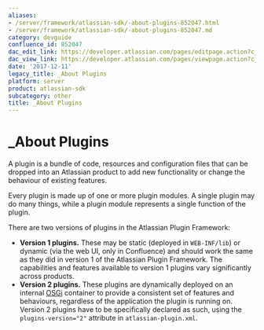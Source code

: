 ```yaml
---
aliases:
- /server/framework/atlassian-sdk/-about-plugins-852047.html
- /server/framework/atlassian-sdk/-about-plugins-852047.md
category: devguide
confluence_id: 852047
dac_edit_link: https://developer.atlassian.com/pages/editpage.action?cjm=wozere&pageId=852047
dac_view_link: https://developer.atlassian.com/pages/viewpage.action?cjm=wozere&pageId=852047
date: '2017-12-11'
legacy_title: _About Plugins
platform: server
product: atlassian-sdk
subcategory: other
title: _About Plugins
---
```

# \_About Plugins

A plugin is a bundle of code, resources and configuration files that can be dropped into an Atlassian product to add new functionality or change the behaviour of existing features.

Every plugin is made up of one or more plugin modules. A single plugin may do many things, while a plugin module represents a single function of the plugin.

There are two versions of plugins in the Atlassian Plugin Framework:

-   **Version 1 plugins.** These may be static (deployed in `WEB-INF/lib`) or dynamic (via the web UI, only in Confluence) and should work the same as they did in version 1 of the Atlassian Plugin Framework. The capabilities and features available to version 1 plugins vary significantly across products.
-   **Version 2 plugins.** These plugins are dynamically deployed on an internal <a href="http://osgi.org" class="external-link">OSGi</a> container to provide a consistent set of features and behaviours, regardless of the application the plugin is running on. Version 2 plugins have to be specifically declared as such, using the `plugins-version="2"` attribute in `atlassian-plugin.xml`.





































































